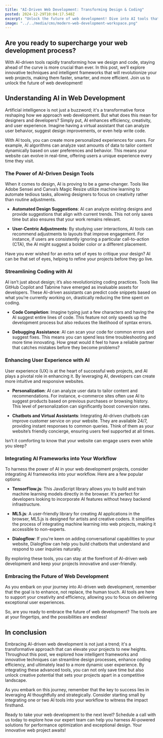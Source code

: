 ```yaml
---
title: "AI-Driven Web Development: Transforming Design & Coding"
posted: 2024-12-29T10:04:17.548Z
excerpt: "Unlock the future of web development! Dive into AI tools that enhance design, streamline coding, and elevate user experience. Are you ready to transform your projects?"
image: "../../media/cms/modern-web-development-workspace.png"
---
```


## Are you ready to supercharge your web development process?

With AI-driven tools rapidly transforming how we design and code, staying ahead of the curve is more crucial than ever. In this post, we’ll explore innovative techniques and intelligent frameworks that will revolutionize your web projects, making them faster, smarter, and more efficient. Join us to unlock the future of web development!

## Understanding AI in Web Development

Artificial intelligence is not just a buzzword; it's a transformative force reshaping how we approach web development. But what does this mean for designers and developers? Simply put, AI enhances efficiency, creativity, and user experience. Imagine having a virtual assistant that can analyze user behavior, suggest design improvements, or even help write code.

With AI tools, you can create more personalized experiences for users. For example, AI algorithms can analyze vast amounts of data to tailor content dynamically based on user preferences and behavior. This means your website can evolve in real-time, offering users a unique experience every time they visit.

### The Power of AI-Driven Design Tools

When it comes to design, AI is proving to be a game-changer. Tools like Adobe Sensei and Canva’s Magic Resize utilize machine learning to automate tedious tasks, allowing designers to focus on creativity rather than routine adjustments.

- **Automated Design Suggestions**: AI can analyze existing designs and provide suggestions that align with current trends. This not only saves time but also ensures that your work remains relevant.
  
- **User-Centric Adjustments**: By studying user interactions, AI tools can recommend adjustments to layouts that improve engagement. For instance, if users are consistently ignoring a particular call-to-action (CTA), the AI might suggest a bolder color or a different placement.

Have you ever wished for an extra set of eyes to critique your design? AI can be that set of eyes, helping to refine your projects before they go live.

### Streamlining Coding with AI

AI isn’t just about design; it’s also revolutionizing coding practices. Tools like GitHub Copilot and Tabnine have emerged as invaluable assets for developers. These AI-driven assistants can predict code snippets based on what you’re currently working on, drastically reducing the time spent on coding.

- **Code Completion**: Imagine typing just a few characters and having the AI suggest entire lines of code. This feature not only speeds up the development process but also reduces the likelihood of syntax errors.
  
- **Debugging Assistance**: AI can scan your code for common errors and suggest fixes. This means you can spend less time troubleshooting and more time innovating. How great would it feel to have a reliable partner that catches mistakes before they become problems?

### Enhancing User Experience with AI

User experience (UX) is at the heart of successful web projects, and AI plays a pivotal role in enhancing it. By leveraging AI, developers can create more intuitive and responsive websites.

- **Personalization**: AI can analyze user data to tailor content and recommendations. For instance, e-commerce sites often use AI to suggest products based on previous purchases or browsing history. This level of personalization can significantly boost conversion rates.
  
- **Chatbots and Virtual Assistants**: Integrating AI-driven chatbots can improve customer service on your website. They are available 24/7, providing instant responses to common queries. Think of them as your website’s friendly concierge, ensuring users feel supported at all times.

Isn’t it comforting to know that your website can engage users even while you sleep?

### Integrating AI Frameworks into Your Workflow

To harness the power of AI in your web development projects, consider integrating AI frameworks into your workflow. Here are a few popular options:

- **TensorFlow.js**: This JavaScript library allows you to build and train machine learning models directly in the browser. It's perfect for developers looking to incorporate AI features without heavy backend infrastructure.
  
- **ML5.js**: A user-friendly library for creating AI applications in the browser, ML5.js is designed for artists and creative coders. It simplifies the process of integrating machine learning into web projects, making it accessible to non-experts.
  
- **Dialogflow**: If you’re keen on adding conversational capabilities to your website, Dialogflow can help you build chatbots that understand and respond to user inquiries naturally.

By exploring these tools, you can stay at the forefront of AI-driven web development and keep your projects innovative and user-friendly.

### Embracing the Future of Web Development

As you embark on your journey into AI-driven web development, remember that the goal is to enhance, not replace, the human touch. AI tools are here to support your creativity and efficiency, allowing you to focus on delivering exceptional user experiences.  

So, are you ready to embrace the future of web development? The tools are at your fingertips, and the possibilities are endless!

## In conclusion

Embracing AI-driven web development is not just a trend; it's a transformative approach that can elevate your projects to new heights. Throughout this post, we explored how intelligent frameworks and innovative techniques can streamline design processes, enhance coding efficiency, and ultimately lead to a more dynamic user experience. By integrating these advanced tools, you can not only save time but also unlock creative potential that sets your projects apart in a competitive landscape.

As you embark on this journey, remember that the key to success lies in leveraging AI thoughtfully and strategically. Consider starting small by integrating one or two AI tools into your workflow to witness the impact firsthand.  

Ready to take your web development to the next level? Schedule a call with us today to explore how our expert team can help you harness AI-powered solutions for performance optimization and exceptional design. Your innovative web project awaits!